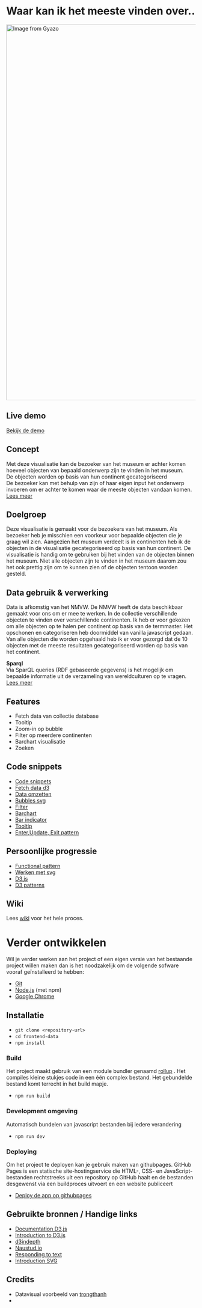 # Waar kan ik het meeste vinden over..
<a href="https://gyazo.com/cfee7d041d6f9188b1c221c8ed895d63"><img src="https://i.gyazo.com/cfee7d041d6f9188b1c221c8ed895d63.gif" alt="Image from Gyazo" width="1000"/></a>
## Live demo
[Bekijk de demo](https://eyobdejene.github.io/frontend-data/)

## Concept
Met deze visualisatie kan de bezoeker van het museum er achter komen hoeveel objecten van bepaald onderwerp zijn te 
vinden in het museum.<br>
De objecten worden op basis van hun continent gecategoriseerd<br>
De bezoeker kan met behulp van zijn of haar eigen input het onderwerp invoeren om er achter te komen waar de meeste 
objecten vandaan komen.<br>
[Lees meer](https://github.com/EyobDejene/frontend-data/wiki/Concept)

## Doelgroep
Deze visualisatie is gemaakt voor de bezoekers van het museum.
Als bezoeker heb je misschien een voorkeur voor bepaalde objecten die je graag wil zien.
Aangezien het museum verdeelt is in continenten heb ik de objecten in de visualisatie gecategoriseerd
op basis van hun continent.
De visualisatie is handig om te gebruiken bij het vinden van de objecten binnen het museum.
Niet alle objecten zijn te vinden in het museum daarom zou het ook prettig zijn om te kunnen zien of de objecten 
tentoon worden gesteld.

## Data gebruik &  verwerking
Data is afkomstig van het NMVW. De NMVW heeft de data beschikbaar gemaakt voor ons om er mee te werken.
In de collectie verschillende objecten te vinden over verschillende continenten.
Ik heb er voor gekozen om alle objecten op te halen per continent op basis van de termmaster.
Het opschonen en categoriseren heb doormiddel van vanilla javascript gedaan.
Van alle objecten die worden opgehaald heb ik er voor gezorgd dat de 10 objecten met de meeste resultaten 
gecategoriseerd worden op basis van het continent.


**Sparql**<br>
Via SparQL queries (RDF gebaseerde gegevens) is het mogelijk om bepaalde informatie uit de verzameling van 
wereldculturen op te vragen.<br>
[Lees meer](https://github.com/EyobDejene/frontend-data/wiki/Data-query)

## Features
* Fetch data van collectie database
* Tooltip
* Zoom-in op bubble
* Filter op meerdere continenten
* Barchart visualisatie
* Zoeken 

## Code snippets
* [Code snippets](https://github.com/EyobDejene/frontend-data/wiki/Code-snippets)
* [Fetch data d3](https://github.com/EyobDejene/frontend-data/wiki/Code-snippets#fetch-data)
* [Data omzetten](https://github.com/EyobDejene/frontend-data/wiki/Code-snippets#data-omzetten)
* [Bubbles svg](https://github.com/EyobDejene/frontend-data/wiki/Code-snippets#bubbles-svg-d3)
* [Filter](https://github.com/EyobDejene/frontend-data/wiki/Code-snippets#filters)
* [Barchart](https://github.com/EyobDejene/frontend-data/wiki/Code-snippets#barchart)
* [Bar indicator](https://github.com/EyobDejene/frontend-data/wiki/Code-snippets#functie-update-pijl-boven-barchart)
* [Tooltip](https://github.com/EyobDejene/frontend-data/wiki/Code-snippets#tooltip)
* [Enter,Update, Exit pattern](https://github.com/EyobDejene/frontend-data/wiki/Code-snippets#functie-drawbars---enter)

## Persoonlijke progressie

* [Functional pattern](https://github.com/EyobDejene/frontend-data/wiki/Opschonen-enqu%C3%AAte-data) 
* [Werken met svg](https://github.com/EyobDejene/frontend-data/wiki/D3--experimentals#svg-smiley)
* [D3.js](https://github.com/EyobDejene/frontend-data/wiki/D3--experimentals#wat-is-d3)
* [D3 patterns](https://github.com/EyobDejene/frontend-data/wiki/Enter,-Update,-Exit-pattern#enter-update-exit-pattern)

## Wiki
Lees [wiki](https://github.com/EyobDejene/frontend-data/wiki) voor het hele proces. 

# Verder ontwikkelen
Wil je verder werken aan het project of een eigen versie van het bestaande project willen maken dan is het 
noodzakelijk om de volgende sofware vooraf geïnstalleerd te hebben:

* [Git](https://git-scm.com/)
* [Node.js](https://nodejs.org/) (met npm)
* [Google Chrome](https://google.com/chrome/)

## Installatie
* `git clone <repository-url>`
* `cd frontend-data`
* `npm install`

### Build
Het project maakt gebruik van een module bundler genaamd [rollup](https://rollupjs.org/) .
Het compiles kleine stukjes code in een één complex bestand.
Het gebundelde bestand komt terrecht in het build mapje.

* `npm run build`

### Development omgeving
Automatisch bundelen van javascript bestanden bij iedere verandering

* `npm run dev`

### Deploying
Om het project te deployen kan je gebruik maken van githubpages.
GitHub Pages is een statische site-hostingservice die HTML-, CSS- en JavaScript-bestanden rechtstreeks uit een 
repository op GitHub haalt en de bestanden desgewenst via een buildproces uitvoert en een website publiceert
* [Deploy de app op githubpages](https://pages.github.com/)

## Gebruikte bronnen / Handige links
* [Documentation D3.js](https://github.com/d3/d3/wiki)
* [Introduction to D3.js](https://www.xenonstack.com/blog/d3js/)
* [d3indepth](https://www.d3indepth.com/force-layout/)
* [Naustud.io](https://naustud.io/tech-stack/)
* [Responding to text](https://bl.ocks.org/curran/a683a360b9c78397a0db94ce15f473ce)
* [Introduction SVG](https://learn-the-web.algonquindesign.ca/courses/web-dev-3/svg-smiley-face/)

## Credits
*  Datavisual voorbeeld van [trongthanh](https://github.com/trongthanh/techstack)
* 


